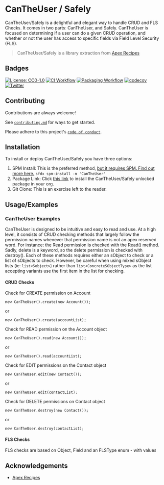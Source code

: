 
# CanTheUser / Safely

CanTheUser/Safely is a delightful and elegant way to handle CRUD and FLS Checks. It comes in two parts: CanTheUser, and Safely. CanTheUser is focused on determining if a user can do a given CRUD operation, and whether or not the user has access to specific fields via Field Level Security (FLS).

> CanTheUser/Safely is a library extraction from [Apex Recipes](https://www.github.com/trailheadapps/apex-recipes)


## Badges

[![License: CC0-1.0](https://img.shields.io/badge/License-CC0%201.0-orange.svg)](http://creativecommons.org/publicdomain/zero/1.0/)
[![CI Workflow](https://github.com/codefriar/CanTheUser/workflows/CI/badge.svg)](_https://github.com/codefriar/CanTheUser/actions?query=workflow%3ACI_)
[![Packaging Workflow](https://github.com/codefriar/CanTheUser/workflows/Packaging/badge.svg)](_https://github.com/codefriar/CanTheUser/actions?query=workflow%3APackaging_) [![codecov](https://codecov.io/gh/codefriar/CanTheUser/branch/main/graph/badge.svg)](_https://codecov.io/gh/codefriar/CanTheUser_)
[![Twitter](https://img.shields.io/twitter/follow/Codefriar.svg?style=social)](https://img.shields.io/twitter/follow/Codefriar.svg?style=social)
## Contributing

Contributions are always welcome!

See [`contributing.md`](https://github.com/codefriar/CanTheUser/blob/main/CONTRIBUTION.md) for ways to get started.

Please adhere to this project's [`code of conduct`](https://github.com/codefriar/CanTheUser/blob/main/CODE_OF_CONDUCT.md).

  
## Installation

To install or deploy CanTheUser/Safely you have three options:

1. SPM Install: This is the preferred method, [but it requires SPM. Find out more here.](https://spm-registry.herokuapp.com/) 
``` sfdx spm:install -n 'CanTheUser' ```
1. Package Link: Click [this link](https://login.salesforce.com/packaging/installPackage.apexp?p0=04t5e000000tprvAAA) to install the CanTheUser/Safely unlocked package in your org.
2. Git Clone: This is an exercise left to the reader.

## Usage/Examples

### CanTheUser Examples

CanTheUser is designed to be intuitive and easy to read and use. At a high level, it consists of CRUD checking methods that largely follow the permission names whenever that permission name is not an apex reserved word. For instance: the Read permission is checked with the Read() method. Sadly, delete is a keyword, so the delete permission is checked with destroy(). Each of these methods requires either an sObject to check or a list of sObjects to check. However, be careful when using mixed sObject lists (ie: `list<Sobject>`) rather than `list<ConcreteSObjectType>` as the list accepting variants use the first item in the list for checking.

#### CRUD Checks

Check for CREATE permission on Account

`new CanTheUser().create(new Account());`

or

`new CanTheUser().create(accountList);`

Check for READ permission on the Account object

`new CanTheUser().read(new Account());`

or

`new CanTheUser().read(accountList);`

Check for EDIT permissions on the Contact object

`new CanTheUser.edit(new Contact());`

or

`new CanTheUser.edit(contactList);`

Check for DELETE permissions on Contact object

`new CanTheUser.destroy(new Contact());`

or

`new CanTheUser.destroy(contactList);`

#### FLS Checks

FLS checks are based on Object, Field and an FLSType enum - with values 
## Acknowledgements

- [Apex Recipes](https://www.github.com/trailheadapps/apex-recipes)